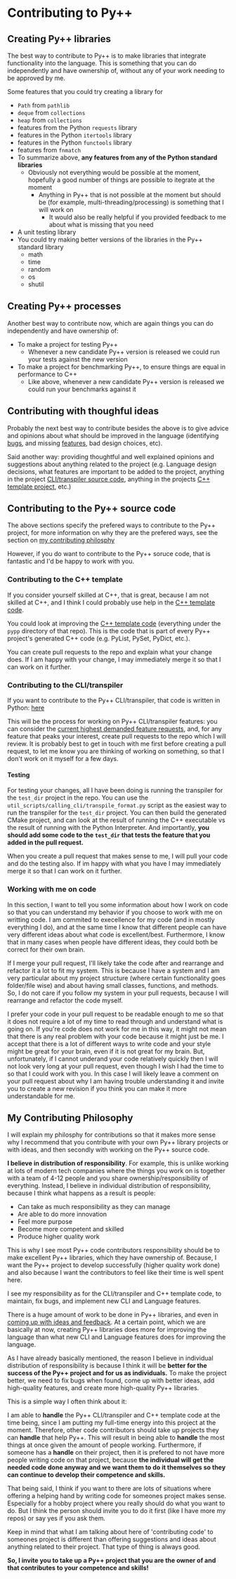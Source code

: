 # Contributing to Py++

## Creating Py++ libraries

The best way to contribute to Py++ is to make libraries that integrate functionality into the language. This is something that you can do independently and have ownership of, without any of your work needing to be approved by me.

Some features that you could try creating a library for

- `Path` from `pathlib`
- `deque` from `collections`
- `heap` from `collections`
- features from the Python `requests` library
- features in the Python `itertools` library
- features in the Python `functools` library
- features from `fnmatch`
- To summarize above, **any features from any of the Python standard libraries**
    - Obviously not everything would be possible at the moment, hopefully a good number of things are possible to itegrate at the moment
        - Anything in Py++ that is not possible at the moment but should be (for example, multi-threading/processing) is something that I will work on
            - It would also be really helpful if you provided feedback to me about what is missing that you need
- A unit testing library
- You could try making better versions of the libraries in the Py++ standard library
    - math
    - time
    - random
    - os
    - shutil

## Creating Py++ processes

Another best way to contribute now, which are again things you can do independently and have ownership of:

- To make a project for testing Py++
    - Whenever a new candidate Py++ version is released we could run your tests against the new version
- To make a project for benchmarking Py++, to ensure things are equal in performance to C++
    - Like above, whenever a new candidate Py++ version is released we could run your benchmarks against it


## Contributing with thoughful ideas

Probably the next best way to contribute besides the above is to give advice and opinions about what should be improved in the language (identifying [bugs](bug_reports.md), and missing [features](feature_requests.md), bad design choices, etc).

Said another way: providing thoughtful and well explained opinions and suggestions about anything related to the project (e.g. Language design decisions, what features are important to be added to the project, anything in the project [CLI/transpiler source code](https://github.com/curtispuetz/pypp-cli), anything in the projects [C++ template project](https://github.com/curtispuetz/pypp-cpp-dev), etc.)

## Contributing to the Py++ source code

The above sections specify the prefered ways to contribute to the Py++ project, for more information on why they are the prefered ways, see the section on [my contributing philosphy](#my-contributing-philosophy)

However, if you do want to contribute to the Py++ soruce code, that is fantastic and I'd be happy to work with you.

### Contributing to the C++ template

If you consider yourself skilled at C++, that is great, because I am not skilled at C++, and I think I could probably use help in the [C++ template code](https://github.com/curtispuetz/pypp-cpp-dev). 

You could look at improving the [C++ template code](https://github.com/curtispuetz/pypp-cpp-dev) (everything under the `pypp` directory of that repo). This is the code that is part of every Py++ project's generated C++ code (e.g. PyList, PySet, PyDict, etc.).

You can create pull requests to the repo and explain what your change does. If I am happy with your change, I may immediately merge it so that I can work on it further.

### Contributing to the CLI/transpiler

If you want to contribute to the Py++ CLI/transpiler, that code is written in Python: [here](https://github.com/curtispuetz/pypp-cli)

This will be the process for working on Py++ CLI/transpiler features: you can consider the [current highest demanded feature requests](feature_requests.md), and, for any feature that peaks your interest, create pull requests to the repo which I will review. It is probably best to get in touch with me first before creating a pull request, to let me know you are thinking of working on something, so that I don't work on it myself for a few days.

#### Testing

For testing your changes, all I have been doing is running the transpiler for the `test_dir` project in the repo. You can use the `util_scripts/calling_cli/transpile_format.py` script as the easiest way to run the transpiler for the `test_dir` project. You can then build the generated CMake project, and can look at the result of running the C++ executable vs the result of running with the Python Interpreter. And importantly, **you should add some code to the `test_dir` that tests the feature that you added in the pull request.**

When you create a pull request that makes sense to me, I will pull your code and do the testing also. If im happy with what you have I may immediately merge it so that I can work on it further.

### Working with me on code

In this section, I want to tell you some information about how I work on code so that you can understand my behavior if you choose to work with me on writting code. I am commited to execellence for my code (and in mostly everything I do), and at the same time I know that different people can have very different ideas about what code is excellent/best. Furthermore, I know that in many cases when people have different ideas, they could both be correct for their own brain.

If I merge your pull request, I'll likely take the code after and rearrange and refactor it a lot to fit my system. This is because I have a system and I am very particular about my project structure (where certain functionality goes folder/file wise) and about having small classes, functions, and methods. So, I do not care if you follow my system in your pull requests, because I will rearrange and refactor the code myself.

I prefer your code in your pull request to be readable enough to me so that it does not require a lot of my time to read through and understand what is going on. If you're code does not work for me in this way, it might not mean that there is any real problem with your code because it might just be me. I accept that there is a lot of different ways to write code and your style might be great for your brain, even if it is not great for my brain. But, unfortunately, if I cannot underand your code relatively quickly then I will not look very long at your pull request, even though I wish I had the time to so that I could work with you. In this case I will likely leave a comment on your pull request about why I am having trouble understanding it and invite you to create a new revision if you think you can make it more understandable for me.

## My Contributing Philosophy

I will explain my philosphy for contributions so that it makes more sense why I recommend that you contribute with your own Py++ library projects or with ideas, and then secondly with working on the Py++ source code.

**I believe in distribution of responsibility**. For example, this is unlike working at lots of modern tech companies where the things you work on is together with a team of 4-12 people and you share ownership/responsibility of everything. Instead, I believe in individual distribution of responsibility, because I think what happens as a result is people:

- Can take as much responsibility as they can manage
- Are able to do more innovation
- Feel more purpose
- Become more competent and skilled
- Produce higher quality work

This is why I see most Py++ code contributors responsibility should be to make excellent Py++ libraries, which they have ownership of. Because, I want the Py++ project to develop successfully (higher quality work done) and also because I want the contributors to feel like their time is well spent here.

I see my responsibility as for the CLI/transpiler and C++ template code, to maintain, fix bugs, and implement new CLI and Language features. 

There is a huge amount of work to be done in Py++ libraries, and even in [coming up with ideas and feedback](#contributing-with-thoughful-ideas). At a certain point, which we are basically at now, creating Py++ libraries does more for improving the language than what new CLI and Language features does for improving the language.

As I have already basically mentioned, the reason I believe in individual distribution of responsibility is because I think it will be **better for the success of the Py++ project and for us as individuals.** To make the project better, we need to fix bugs when found, come up with better ideas, add high-quality features, and create more high-quality Py++ libraries. 

This is a simple way I often think about it: 

I am able to **handle** the Py++ CLI/transpiler and C++ template code at the time being, since I am putting my full-time energy into this project at the moment. Therefore, other code contributors should take up projects they can **handle** that help Py++. This will result in being able to **handle** the most things at once given the amount of people working. Furthermore, if someone has a **handle** on their project, then it is prefered to not have more people writing code on that project, because **the individual will get the needed code done anyway and we want them to do it themselves so they can continue to develop their competence and skills.**

That being said, I think if you want to there are lots of situations where offering a helping hand by writing code for someones project makes sense. Especially for a hobby project where you really should do what you want to do. But I think the person should invite you to do it first (like I have more my repos) or say yes if you ask them.

Keep in mind that what I am talking about here of 'contributing code' to someones project is different than offering suggestions and ideas about anything related to their project. That type of thing is always good.

**So, I invite you to take up a Py++ project that you are the owner of and that contributes to your competence and skills!**